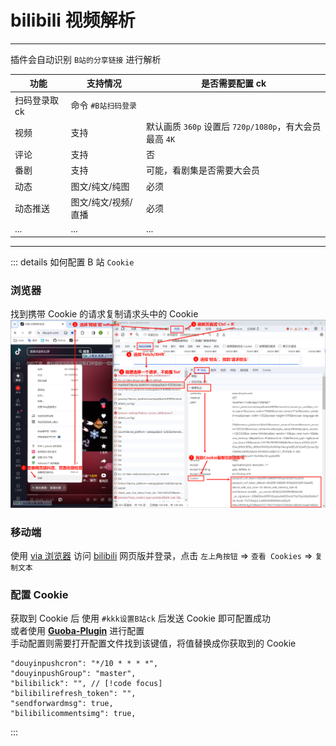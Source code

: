 # bilibili 视频解析

---

插件会自动识别 `B站的分享链接` 进行解析

| 功能          | 支持情况            | 是否需要配置 ck                                        |
| ------------- | ------------------- | ------------------------------------------------------ |
| 扫码登录取 ck | 命令 `#B站扫码登录`                |                                                        |
| 视频          | 支持                | 默认画质 `360p` 设置后 `720p/1080p`，有大会员最高 `4K` |
| 评论          | 支持                | 否                                                     |
| 番剧          | 支持                | 可能，看剧集是否需要大会员                             |
| 动态          | 图文/纯文/纯图      | 必须                                                   |
| 动态推送      | 图文/纯文/视频/直播 | 必须                                                   |
| ...           | ...                 | ...                                                    |

---

::: details 如何配置 B 站 `Cookie`

### 浏览器

找到携带 Cookie 的请求复制请求头中的 Cookie
![img](../../public/intro/pic1.png)

### 移动端

使用 [via 浏览器](https://res.viayoo.com/v1/via-release-cn.apk) 访问 [bilibili](https://www.bilibili.com/) 网页版并登录，点击 `左上角按钮` => `查看 Cookies` => `复制文本`

### 配置 Cookie

获取到 Cookie 后 使用 `#kkk设置B站ck` 后发送 Cookie 即可配置成功<br>
或者使用 [**Guoba-Plugin**](https://github.com/guoba-yunzai/guoba-plugin) 进行配置<br>
手动配置则需要打开配置文件找到该键值，将值替换成你获取到的 Cookie

```json{3}
"douyinpushcron": "*/10 * * * *",
"douyinpushGroup": "master",
"bilibilick": "", // [!code focus]
"bilibilirefresh_token": "",
"sendforwardmsg": true,
"bilibilicommentsimg": true,
```

:::
